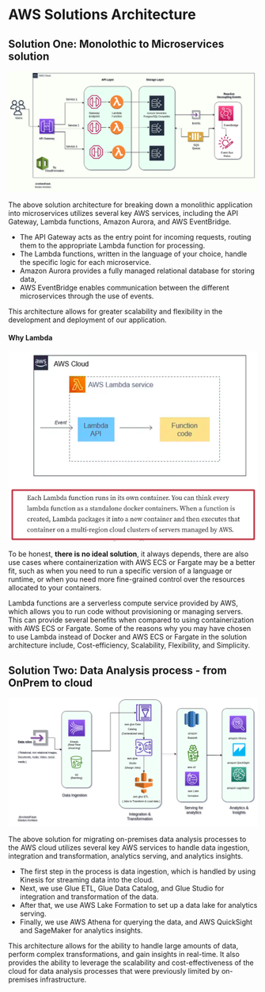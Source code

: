 # AWS Solutions Architecture

## Solution One: Monolothic to Microservices solution

![Solution1_MonolothicToMiroservices](Solution1_MonolothicToMiroservices.png)

The above solution architecture for breaking down a monolithic application into microservices utilizes several key AWS services, including the API Gateway, Lambda functions, Amazon Aurora, and AWS EventBridge. 

- The API Gateway acts as the entry point for incoming requests, routing them to the appropriate Lambda function for processing.
- The Lambda functions, written in the language of your choice, handle the specific logic for each microservice.
- Amazon Aurora provides a fully managed relational database for storing data,
- AWS EventBridge enables communication between the different microservices through the use of events. 

This architecture allows for greater scalability and flexibility in the development and deployment of our application.

#### Why Lambda

![Lambda for microservices arch](why-Lambda.png)

To be honest, __there is no ideal solution__, it always depends, there are also use cases where containerization with AWS ECS or Fargate may be a better fit, such as when you need to run a specific version of a language or runtime, or when you need more fine-grained control over the resources allocated to your containers.

Lambda functions are a serverless compute service provided by AWS, which allows you to run code without provisioning or managing servers. This can provide several benefits when compared to using containerization with AWS ECS or Fargate. Some of the reasons why you may have chosen to use Lambda instead of Docker and AWS ECS or Fargate in the solution architecture include, Cost-efficiency, Scalability, Flexibility, and Simplicity.



## Solution Two: Data Analysis process - from OnPrem to cloud

![Solution2_Data_Analysis_Process](Solution2_Data_Analysis_Process.png)

The above solution for migrating on-premises data analysis processes to the AWS cloud utilizes several key AWS services to handle data ingestion, integration and transformation, analytics serving, and analytics insights.

- The first step in the process is data ingestion, which is handled by using Kinesis for streaming data into the cloud. 
- Next, we use Glue ETL, Glue Data Catalog, and Glue Studio for integration and transformation of the data. 
- After that, we use AWS Lake Formation to set up a data lake for analytics serving.
- Finally, we use AWS Athena for querying the data, and AWS QuickSight and SageMaker for analytics insights. 

This architecture allows for the ability to handle large amounts of data, perform complex transformations, and gain insights in real-time. It also provides the ability to leverage the scalability and cost-effectiveness of the cloud for data analysis processes that were previously limited by on-premises infrastructure.


